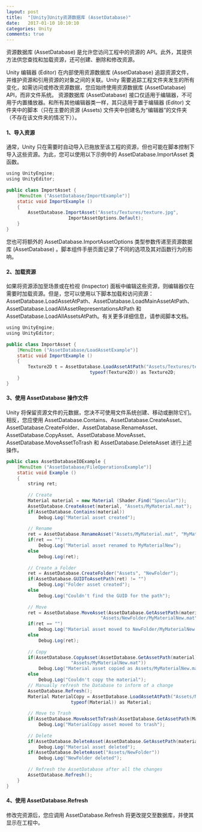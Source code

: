 ```yaml
---
layout: post
title:  "[Unity]Unity资源数据库 (AssetDatabase)"
date:   2017-01-10 10:10:10
categories: Unity
comments: true
---
```


资源数据库 (AssetDatabase) 是允许您访问工程中的资源的 API。此外，其提供 方法供您查找和加载资源，还可创建、删除和修改资源。

Unity 编辑器 (Editor) 在内部使用资源数据库 (AssetDatabase) 追踪资源文件，并维护资源和引用资源的对象之间的关联。Unity 需要追踪工程文件夹发生的所有变化，如需访问或修改资源数据，您应始终使用资源数据库 (AssetDatabase) API，而非文件系统。 资源数据库 (AssetDatabase) 接口仅适用于编辑器，不可用于内置播放器。和所有其他编辑器类一样，其只适用于置于编辑器 (Editor) 文件夹中的脚本（只在主要的资源 (Assets) 文件夹中创建名为“编辑器”的文件夹（不存在该文件夹的情况下））。

#### 1、导入资源
通常，Unity 只在需要时自动导入已拖放至该工程的资源，但也可能在脚本控制下导入这些资源。为此，您可以使用以下示例中的 AssetDatabase.ImportAsset 类函数。

```java
using UnityEngine;  
using UnityEditor;  
  
public class ImportAsset {  
    [MenuItem ("AssetDatabase/ImportExample")]  
    static void ImportExample ()  
    {  
        AssetDatabase.ImportAsset("Assets/Textures/texture.jpg",   
                       ImportAssetOptions.Default);  
    }  
}  
```

您也可将额外的 AssetDatabase.ImportAssetOptions 类型参数传递至资源数据库 (AssetDatabase) 。脚本组件手册页面记录了不同的选项及其对函数行为的影响。

#### 2、加载资源
如果将资源添加至场景或在检视 (Inspector) 面板中编辑这些资源，则编辑器仅在需要时加载资源。但是，您可以使用以下脚本加载和访问资源：AssetDatabase.LoadAssetAtPath、AssetDatabase.LoadMainAssetAtPath、AssetDatabase.LoadAllAssetRepresentationsAtPath 和 AssetDatabase.LoadAllAssetsAtPath。有关更多详细信息，请参阅脚本文档。

```java
using UnityEngine;  
using UnityEditor;  
  
public class ImportAsset {  
    [MenuItem ("AssetDatabase/LoadAssetExample")]  
    static void ImportExample ()  
    {  
        Texture2D t = AssetDatabase.LoadAssetAtPath("Assets/Textures/texture.jpg",  
                               typeof(Texture2D)) as Texture2D;  
    }  
}  
```

#### 3、使用 AssetDatabase 操作文件
Unity 将保留资源文件的元数据，您决不可使用文件系统创建、移动或删除它们。相反，您应使用 AssetDatabase.Contains、AssetDatabase.CreateAsset、AssetDatabase.CreateFolder、AssetDatabase.RenameAsset、AssetDatabase.CopyAsset、AssetDatabase.MoveAsset、AssetDatabase.MoveAssetToTrash 和 AssetDatabase.DeleteAsset 进行上述操作。

```java
public class AssetDatabaseIOExample {  
    [MenuItem ("AssetDatabase/FileOperationsExample")]  
    static void Example ()  
    {  
        string ret;  
  
        // Create  
        Material material = new Material (Shader.Find("Specular"));  
        AssetDatabase.CreateAsset(material, "Assets/MyMaterial.mat");  
        if(AssetDatabase.Contains(material))  
            Debug.Log("Material asset created");  
  
        // Rename  
        ret = AssetDatabase.RenameAsset("Assets/MyMaterial.mat", "MyMaterialNew");  
        if(ret == "")  
            Debug.Log("Material asset renamed to MyMaterialNew");  
        else  
            Debug.Log(ret);  
  
        // Create a Folder  
        ret = AssetDatabase.CreateFolder("Assets", "NewFolder");  
        if(AssetDatabase.GUIDToAssetPath(ret) != "")  
            Debug.Log("Folder asset created");  
        else  
            Debug.Log("Couldn't find the GUID for the path");  
  
        // Move  
        ret = AssetDatabase.MoveAsset(AssetDatabase.GetAssetPath(material),  
                                   "Assets/NewFolder/MyMaterialNew.mat");  
        if(ret == "")  
            Debug.Log("Material asset moved to NewFolder/MyMaterialNew.mat");  
        else  
            Debug.Log(ret);  
  
        // Copy  
        if(AssetDatabase.CopyAsset(AssetDatabase.GetAssetPath(material),  
                        "Assets/MyMaterialNew.mat"))  
            Debug.Log("Material asset copied as Assets/MyMaterialNew.mat");  
        else  
            Debug.Log("Couldn't copy the material");  
        // Manually refresh the Database to inform of a change  
        AssetDatabase.Refresh();  
        Material MaterialCopy = AssetDatabase.LoadAssetAtPath("Assets/MyMaterialNew.mat",  
                        typeof(Material)) as Material;  
  
        // Move to Trash  
        if(AssetDatabase.MoveAssetToTrash(AssetDatabase.GetAssetPath(MaterialCopy)))  
            Debug.Log("MaterialCopy asset moved to trash");  
  
        // Delete  
        if(AssetDatabase.DeleteAsset(AssetDatabase.GetAssetPath(material)))  
            Debug.Log("Material asset deleted");  
        if(AssetDatabase.DeleteAsset("Assets/NewFolder"))  
            Debug.Log("NewFolder deleted");  
  
        // Refresh the AssetDatabase after all the changes  
        AssetDatabase.Refresh();  
    }  
}  
```

#### 4、使用 AssetDatabase.Refresh
修改完资源后，您应调用 AssetDatabase.Refresh 将更改提交至数据库，并使其显示在工程中。
